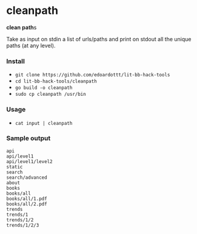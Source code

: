 # cleanpath

**clean** **path**s

Take as input on stdin a list of urls/paths and print on stdout all the unique paths (at any level).  

### Install

- `git clone https://github.com/edoardottt/lit-bb-hack-tools`
- `cd lit-bb-hack-tools/cleanpath`
- `go build -o cleanpath`
- `sudo cp cleanpath /usr/bin`

### Usage

- `cat input | cleanpath`

### Sample output

```
api
api/level1
api/level1/level2
static
search
search/advanced
about
books
books/all
books/all/1.pdf
books/all/2.pdf
trends
trends/1
trends/1/2
trends/1/2/3
```
